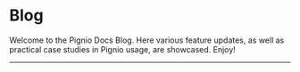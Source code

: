 # Blog

Welcome to the Pignio Docs Blog. Here various feature updates, as well as practical case studies in Pignio usage, are showcased. Enjoy!

---